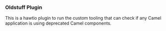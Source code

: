 ### Oldstuff Plugin

This is a hawtio plugin to run the custom tooling that can check if any Camel application
is using deprecated Camel components.